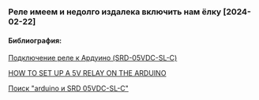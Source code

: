 ### Реле имеем и недолго издалека включить нам ёлку [2024-02-22]


<!--
####
-->

#### Библиография:

[Подключение реле к Ардуино (SRD-05VDC-SL-C)](https://arduino-site.ru/modul-rele/)

[HOW TO SET UP A 5V RELAY ON THE ARDUINO](https://www.circuitbasics.com/setting-up-a-5v-relay-on-the-arduino/)

[Поиск "arduino и SRD 05VDC-SL-C"](https://yandex.ru/search/?text=arduino+и+SRD+05VDC-SL-C&clid=2261451&banerid=6301000000%3ASW-694005a33c95&win=513&lr=18)

